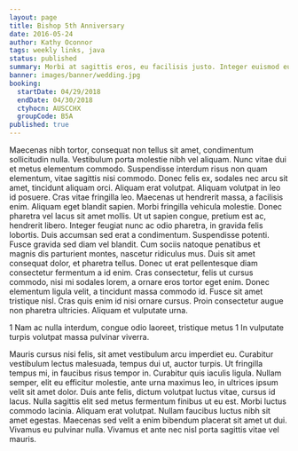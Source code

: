 ```yaml
---
layout: page
title: Bishop 5th Anniversary
date: 2016-05-24
author: Kathy Oconnor
tags: weekly links, java
status: published
summary: Morbi at sagittis eros, eu facilisis justo. Integer euismod eu.
banner: images/banner/wedding.jpg
booking:
  startDate: 04/29/2018
  endDate: 04/30/2018
  ctyhocn: AUSCCHX
  groupCode: B5A
published: true
---
```

Maecenas nibh tortor, consequat non tellus sit amet, condimentum sollicitudin nulla. Vestibulum porta molestie nibh vel aliquam. Nunc vitae dui et metus elementum commodo. Suspendisse interdum risus non quam elementum, vitae sagittis nisi commodo. Donec felis ex, sodales nec arcu sit amet, tincidunt aliquam orci. Aliquam erat volutpat. Aliquam volutpat in leo id posuere. Cras vitae fringilla leo. Maecenas ut hendrerit massa, a facilisis enim. Aliquam eget blandit sapien.
Morbi fringilla vehicula molestie. Donec pharetra vel lacus sit amet mollis. Ut ut sapien congue, pretium est ac, hendrerit libero. Integer feugiat nunc ac odio pharetra, in gravida felis lobortis. Duis accumsan sed erat a condimentum. Suspendisse potenti. Fusce gravida sed diam vel blandit. Cum sociis natoque penatibus et magnis dis parturient montes, nascetur ridiculus mus. Duis sit amet consequat dolor, et pharetra tellus. Donec ut erat pellentesque diam consectetur fermentum a id enim. Cras consectetur, felis ut cursus commodo, nisi mi sodales lorem, a ornare eros tortor eget enim. Donec elementum ligula velit, a tincidunt massa commodo id. Fusce sit amet tristique nisl. Cras quis enim id nisi ornare cursus. Proin consectetur augue non pharetra ultricies. Aliquam et vulputate urna.

1 Nam ac nulla interdum, congue odio laoreet, tristique metus
1 In vulputate turpis volutpat massa pulvinar viverra.

Mauris cursus nisi felis, sit amet vestibulum arcu imperdiet eu. Curabitur vestibulum lectus malesuada, tempus dui ut, auctor turpis. Ut fringilla tempus mi, in faucibus risus tempor in. Curabitur quis iaculis ligula. Nullam semper, elit eu efficitur molestie, ante urna maximus leo, in ultrices ipsum velit sit amet dolor. Duis ante felis, dictum volutpat luctus vitae, cursus id lacus. Nulla sagittis elit sed metus fermentum finibus ut eu est. Morbi luctus commodo lacinia. Aliquam erat volutpat. Nullam faucibus luctus nibh sit amet egestas. Maecenas sed velit a enim bibendum placerat sit amet ut dui. Vivamus eu pulvinar nulla. Vivamus et ante nec nisl porta sagittis vitae vel mauris.
